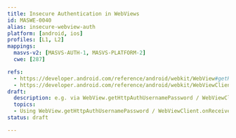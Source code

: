 ```yaml
---
title: Insecure Authentication in WebViews
id: MASWE-0040
alias: insecure-webview-auth
platform: [android, ios]
profiles: [L1, L2]
mappings:
  masvs-v2: [MASVS-AUTH-1, MASVS-PLATFORM-2]
  cwe: [287]

refs:
  - https://developer.android.com/reference/android/webkit/WebView#getHttpAuthUsernamePassword(java.lang.String,%20java.lang.String)
  - https://developer.android.com/reference/android/webkit/WebViewClient#onReceivedHttpAuthRequest(android.webkit.WebView,%20android.webkit.HttpAuthHandler,%20java.lang.String,%20java.lang.String)
draft:
  description: e.g. via WebView.getHttpAuthUsernamePassword / WebViewClient.onReceivedHttpAuthRequest
  topics:
  - Using WebView.getHttpAuthUsernamePassword / WebViewClient.onReceivedHttpAuthRequest
status: draft

---
```


